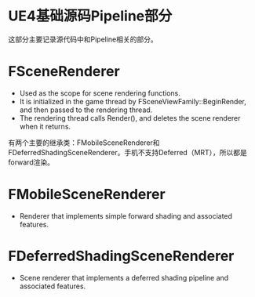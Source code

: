 # UE4基础源码Pipeline部分

这部分主要记录源代码中和Pipeline相关的部分。

# FSceneRenderer

 * Used as the scope for scene rendering functions.
 * It is initialized in the game thread by FSceneViewFamily::BeginRender, and then passed to the rendering thread.
 * The rendering thread calls Render(), and deletes the scene renderer when it returns.



有两个主要的继承类：FMobileSceneRenderer和FDeferredShadingSceneRenderer。手机不支持Deferred（MRT），所以都是forward渲染。

# FMobileSceneRenderer

* Renderer that implements simple forward shading and associated features.

  

# FDeferredShadingSceneRenderer

* Scene renderer that implements a deferred shading pipeline and associated features.
